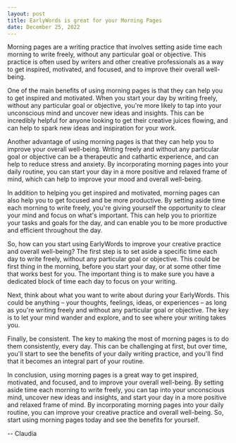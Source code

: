 ```yaml
---
layout: post
title: EarlyWords is great for your Morning Pages
date: December 25, 2022
---
```

Morning pages are a writing practice that involves setting aside time each morning to write freely, without any particular goal or objective. This practice is often used by writers and other creative professionals as a way to get inspired, motivated, and focused, and to improve their overall well-being.

One of the main benefits of using morning pages is that they can help you to get inspired and motivated. When you start your day by writing freely, without any particular goal or objective, you're more likely to tap into your unconscious mind and uncover new ideas and insights. This can be incredibly helpful for anyone looking to get their creative juices flowing, and can help to spark new ideas and inspiration for your work.

Another advantage of using morning pages is that they can help you to improve your overall well-being. Writing freely and without any particular goal or objective can be a therapeutic and cathartic experience, and can help to reduce stress and anxiety. By incorporating morning pages into your daily routine, you can start your day in a more positive and relaxed frame of mind, which can help to improve your mood and overall well-being.

In addition to helping you get inspired and motivated, morning pages can also help you to get focused and be more productive. By setting aside time each morning to write freely, you're giving yourself the opportunity to clear your mind and focus on what's important. This can help you to prioritize your tasks and goals for the day, and can enable you to be more productive and efficient throughout the day.

So, how can you start using EarlyWords to improve your creative practice and overall well-being? The first step is to set aside a specific time each day to write freely, without any particular goal or objective. This could be first thing in the morning, before you start your day, or at some other time that works best for you. The important thing is to make sure you have a dedicated block of time each day to focus on your writing.

Next, think about what you want to write about during your EarlyWords. This could be anything – your thoughts, feelings, ideas, or experiences – as long as you're writing freely and without any particular goal or objective. The key is to let your mind wander and explore, and to see where your writing takes you.

Finally, be consistent. The key to making the most of morning pages is to do them consistently, every day. This can be challenging at first, but over time, you'll start to see the benefits of your daily writing practice, and you'll find that it becomes an integral part of your routine.

In conclusion, using morning pages is a great way to get inspired, motivated, and focused, and to improve your overall well-being. By setting aside time each morning to write freely, you can tap into your unconscious mind, uncover new ideas and insights, and start your day in a more positive and relaxed frame of mind. By incorporating morning pages into your daily routine, you can improve your creative practice and overall well-being. So, start using morning pages today and see the benefits for yourself.

-- Claudia
